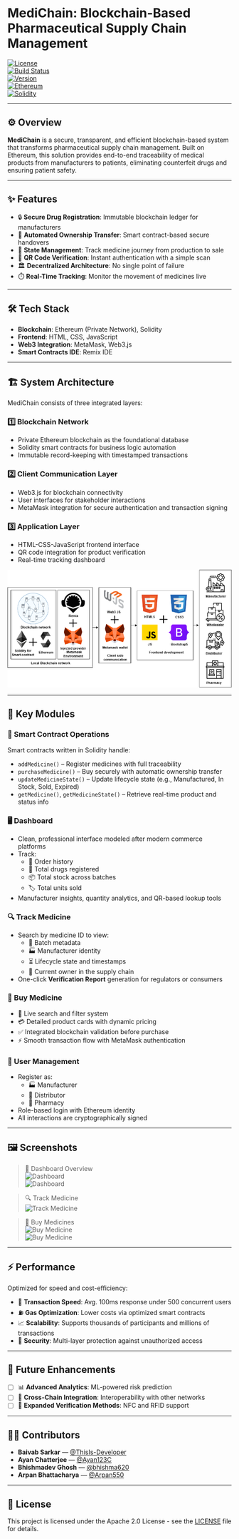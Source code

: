 # MediChain: Blockchain-Based Pharmaceutical Supply Chain Management  

[![License](https://img.shields.io/badge/License-Apache%202.0-red.svg)](https://opensource.org/licenses/Apache-2.0)  
[![Build Status](https://img.shields.io/badge/build-passing-brightgreen)](https://github.com/yourusername/medchain)  
[![Version](https://img.shields.io/badge/version-1.0.0-blue)](https://github.com/yourusername/medchain/releases)  
[![Ethereum](https://img.shields.io/badge/Ethereum-Powered-3C3C3D?logo=ethereum)](https://ethereum.org/)  
[![Solidity](https://img.shields.io/badge/Solidity-%5E0.8.0-363636)](https://soliditylang.org/)  

---

## ⚙️ Overview  

**MediChain** is a secure, transparent, and efficient blockchain-based system that transforms pharmaceutical supply chain management. Built on Ethereum, this solution provides end-to-end traceability of medical products from manufacturers to patients, eliminating counterfeit drugs and ensuring patient safety.  

---

## ✨ Features  

- 🔒 **Secure Drug Registration**: Immutable blockchain ledger for manufacturers  
- 🔁 **Automated Ownership Transfer**: Smart contract-based secure handovers  
- 🧭 **State Management**: Track medicine journey from production to sale  
- 📱 **QR Code Verification**: Instant authentication with a simple scan  
- 🏛️ **Decentralized Architecture**: No single point of failure  
- ⏱️ **Real-Time Tracking**: Monitor the movement of medicines live  

---

## 🛠️ Tech Stack  

- **Blockchain**: Ethereum (Private Network), Solidity  
- **Frontend**: HTML, CSS, JavaScript  
- **Web3 Integration**: MetaMask, Web3.js  
- **Smart Contracts IDE**: Remix IDE  

---

## 🏗️ System Architecture  

MediChain consists of three integrated layers:  

### 1️⃣ Blockchain Network  
- Private Ethereum blockchain as the foundational database  
- Solidity smart contracts for business logic automation  
- Immutable record-keeping with timestamped transactions  

### 2️⃣ Client Communication Layer  
- Web3.js for blockchain connectivity  
- User interfaces for stakeholder interactions  
- MetaMask integration for secure authentication and transaction signing  

### 3️⃣ Application Layer  
- HTML-CSS-JavaScript frontend interface  
- QR code integration for product verification  
- Real-time tracking dashboard  

![Architecture Diagram](./assets/architecture_diagram.png)  

---

## 🧩 Key Modules  

### 🔗 Smart Contract Operations  

Smart contracts written in Solidity handle:  

- `addMedicine()` – Register medicines with full traceability  
- `purchaseMedicine()` – Buy securely with automatic ownership transfer  
- `updateMedicineState()` – Update lifecycle state (e.g., Manufactured, In Stock, Sold, Expired)  
- `getMedicine()`, `getMedicineState()` – Retrieve real-time product and status info  

### 🖥️ Dashboard  

- Clean, professional interface modeled after modern commerce platforms  
- Track:  
  - 🧾 Order history  
  - 💊 Total drugs registered  
  - 📦 Total stock across batches  
  - 🏷️ Total units sold  
- Manufacturer insights, quantity analytics, and QR-based lookup tools  

### 🔍 Track Medicine  

- Search by medicine ID to view:  
  - 🧬 Batch metadata  
  - 🏭 Manufacturer identity  
  - ⏳ Lifecycle state and timestamps  
  - 👤 Current owner in the supply chain  
- One-click **Verification Report** generation for regulators or consumers  

### 🛒 Buy Medicine  

- 🔎 Live search and filter system  
- 💳 Detailed product cards with dynamic pricing  
- ✅ Integrated blockchain validation before purchase  
- ⚡ Smooth transaction flow with MetaMask authentication  

### 👥 User Management  

- Register as:  
  - 🏭 Manufacturer  
  - 🚚 Distributor  
  - 🏪 Pharmacy  
- Role-based login with Ethereum identity  
- All interactions are cryptographically signed  

---

## 🖼️ Screenshots  

> 🧾 Dashboard Overview  
> ![Dashboard](https://github.com/user-attachments/assets/f17bda53-9a86-46d3-bac4-358c5ffb6653)  
> ![Dashboard](https://github.com/user-attachments/assets/dd6f7ae8-4223-427e-941e-b524eec850e8)  

> 🔍 Track Medicine  
> ![Track Medicine](https://github.com/user-attachments/assets/084df5ed-6356-40f8-beaa-e985def44016)  

> 🛒 Buy Medicines  
> ![Buy Medicine](https://github.com/user-attachments/assets/03738613-ee51-46de-bd5e-664038ffd14c)  
> ![Buy Medicine](https://github.com/user-attachments/assets/8dc7550c-219b-4ecd-a9a7-32f0426af0c2)  

---

## ⚡ Performance  

Optimized for speed and cost-efficiency:  

- 🚀 **Transaction Speed**: Avg. 100ms response under 500 concurrent users  
- ⛽ **Gas Optimization**: Lower costs via optimized smart contracts  
- 📈 **Scalability**: Supports thousands of participants and millions of transactions  
- 🔐 **Security**: Multi-layer protection against unauthorized access  

---

## 🚀 Future Enhancements  

- [ ] 📊 **Advanced Analytics**: ML-powered risk prediction  
- [ ] 🔗 **Cross-Chain Integration**: Interoperability with other networks  
- [ ] 📡 **Expanded Verification Methods**: NFC and RFID support  

---

## 👨‍💻 Contributors  

- **Baivab Sarkar** — [@ThisIs-Developer](https://github.com/ThisIs-Developer)  
- **Ayan Chatterjee** — [@Ayan123C](https://github.com/Ayan123C)  
- **Bhishmadev Ghosh** — [@bhishma620](https://github.com/bhishma620)  
- **Arpan Bhattacharya** — [@Arpan550](https://github.com/Arpan550)  

---

## 📄 License  

This project is licensed under the Apache 2.0 License - see the [LICENSE](LICENSE) file for details.
